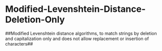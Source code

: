 # Modified-Levenshtein-Distance-Deletion-Only
##Modified Levenshtein distance algorithms, to match strings by deletion and capitalization only and does not allow replacement or insertion of characters##
